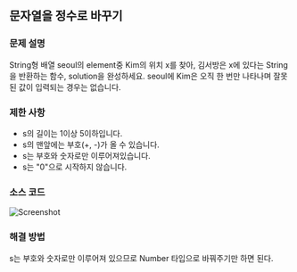 ## 문자열을 정수로 바꾸기

### 문제 설명
String형 배열 seoul의 element중 Kim의 위치 x를 찾아, 김서방은 x에 있다는 String을 반환하는 함수,
solution을 완성하세요. seoul에 Kim은 오직 한 번만 나타나며 잘못된 값이 입력되는 경우는 없습니다.

### 제한 사항
* s의 길이는 1이상 5이하입니다.
* s의 맨앞에는 부호(+, -)가 올 수 있습니다.
* s는 부호와 숫자로만 이루어져있습니다.
* s는 "0"으로 시작하지 않습니다.


### 소스 코드
![Screenshot](https://raw.github.com/arqhive/algorithmpractice/master/image/strtoint.png)

### 해결 방법

s는 부호와 숫자로만 이루어져 있으므로 Number 타입으로 바꿔주기만 하면 된다.
